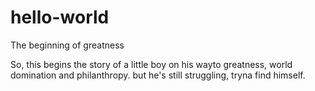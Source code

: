 # hello-world
The beginning of greatness

So, this begins the story of a little boy on his wayto greatness, world domination and philanthropy. but he's still struggling, tryna find himself.
